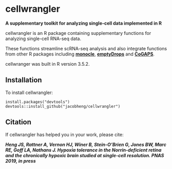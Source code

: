 # cellwrangler
**A supplementary toolkit for analyzing single-cell data implemented in R**

cellwrangler is an R package containing supplementary functions for analyzing single-cell RNA-seq data.

These functions streamline scRNA-seq analysis and also integrate functions from other R packages  including [**monocle**](https://github.com/cole-trapnell-lab/monocle-release), [**emptyDrops**](https://github.com/MarioniLab/EmptyDrops2017) and [**CoGAPS**](https://github.com/FertigLab/CoGAPS).

cellwranger was built in R version 3.5.2.

## Installation

To install cellwrangler:

```
install.packages("devtools")
devtools::install_github("jacobheng/cellwrangler")
```
## Citation

If cellwrangler has helped you in your work, please cite: 

***Heng JS, Rattner A, Vernon HJ, Winer B, Stein-O’Brien G, Jones BW, Marc RE, Goff LA, Nathans J. Hypoxia tolerance in the Norrin-deficient retina and the chronically hypoxic brain studied at single-cell resolution. PNAS 2019, in press***



